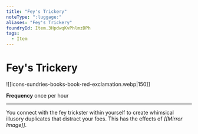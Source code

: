 ```yaml
---
title: "Fey's Trickery"
noteType: ":luggage:"
aliases: "Fey's Trickery"
foundryId: Item.3HpdwqKvPhlmzDPh
tags:
  - Item
---
```


# Fey's Trickery
![[icons-sundries-books-book-red-exclamation.webp|150]]

**Frequency** once per hour

* * *

You connect with the fey trickster within yourself to create whimsical illusory duplicates that distract your foes. This has the effects of _[[Mirror Image]]_.
